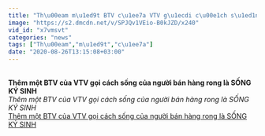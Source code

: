 ```yaml
---
title: "Th\u00eam m\u1ed9t BTV c\u1ee7a VTV g\u1ecdi c\u00e1ch s\u1ed1ng c\u1ee7a ng\u01b0\u1eddi b\u00e1n h\u00e0ng rong l\u00e0 S\u1ed0NG K\u00dd SINH"
image: "https://s2.dmcdn.net/v/SPJQv1VEio-B0kJZD/x240"
vid_id: "x7vmsvt"
categories: "news"
tags: ["Th\u00eam","m\u1ed9t","c\u1ee7a"]
date: "2020-08-26T13:15:08+03:00"
---
```

<br><b>Thêm một BTV của VTV gọi cách sống của người bán hàng rong là SỐNG KÝ SINH</b><br> <i>Thêm một BTV của VTV gọi cách sống của người bán hàng rong là SỐNG KÝ SINH</i><br> <u>Thêm một BTV của VTV gọi cách sống của người bán hàng rong là SỐNG KÝ SINH</u>
